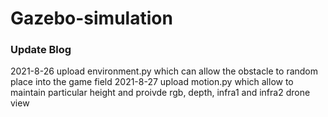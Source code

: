# Gazebo-simulation
### Update Blog
2021-8-26 upload environment.py which can allow the obstacle to random place into the game field
2021-8-27 upload motion.py which allow to maintain particular height and proivde rgb, depth, infra1 and infra2 drone view
